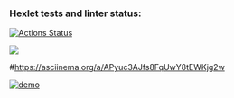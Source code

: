 ### Hexlet tests and linter status:
[![Actions Status](https://github.com/1Katerina1/python-project-49/workflows/hexlet-check/badge.svg)](https://github.com/1Katerina1/python-project-49/actions)

<a href="https://codeclimate.com/github/1Katerina1/python-project-49/maintainability"><img src="https://api.codeclimate.com/v1/badges/cbeb36e2fc3c5748d0c9/maintainability" /></a>

#https://asciinema.org/a/APyuc3AJfs8FqUwY8tEWKjg2w


[![demo](https://asciinema.org/a/APyuc3AJfs8FqUwY8tEWKjg2w.svg)](https://asciinema.org/a/APyuc3AJfs8FqUwY8tEWKjg2w?#autoplay=1)

